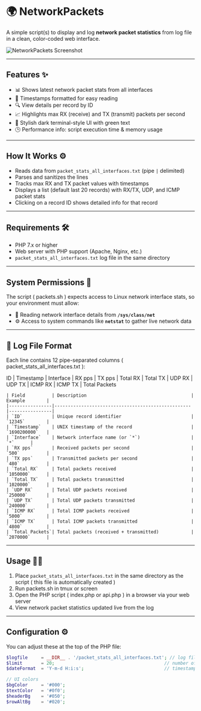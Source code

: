 # 🌍 NetworkPackets

A simple script(s) to display and log **network packet statistics** from log file in a clean, color-coded web interface.

![NetworkPackets Screenshot](https://i.imgur.com/SMZ4q3H.png)

---

## Features ✨

- 📊 Shows latest network packet stats from all interfaces  
- 📅 Timestamps formatted for easy reading  
- 🔍 View details per record by ID  
- 📈 Highlights max RX (receive) and TX (transmit) packets per second  
- 🎨 Stylish dark terminal-style UI with green text  
- 🕒 Performance info: script execution time & memory usage  

---

## How It Works ⚙️

- Reads data from `packet_stats_all_interfaces.txt` (pipe `|` delimited)  
- Parses and sanitizes the lines  
- Tracks max RX and TX packet values with timestamps  
- Displays a list (default last 20 records) with RX/TX, UDP, and ICMP packet stats  
- Clicking on a record ID shows detailed info for that record  

---

## Requirements 🛠️

- PHP 7.x or higher  
- Web server with PHP support (Apache, Nginx, etc.)  
- `packet_stats_all_interfaces.txt` log file in the same directory  

---

## System Permissions 🔐

The script ( packets.sh ) expects access to Linux network interface stats, so your environment must allow:

  - 📂 Reading network interface details from **`/sys/class/net`**  
  - ⚙️ Access to system commands like **`netstat`** to gather live network data  

---

## 📄 Log File Format

Each line contains 12 pipe-separated columns ( packet_stats_all_interfaces.txt ):

ID | Timestamp | Interface | RX pps | TX pps | Total RX | Total TX | UDP RX | UDP TX | ICMP RX | ICMP TX | Total Packets

```
| Field          | Description                                       | Example        |
|----------------|---------------------------------------------------|----------------|
| `ID`           | Unique record identifier                          | `12345`        |
| `Timestamp`    | UNIX timestamp of the record                      | `1690200000`   |
| `Interface`    | Network interface name (or `*`)                   |       `*`      |
| `RX pps`       | Received packets per second                       | `500`          |
| `TX pps`       | Transmitted packets per second                    | `480`          |
| `Total RX`     | Total packets received                            | `1050000`      |
| `Total TX`     | Total packets transmitted                         | `1020000`      |
| `UDP RX`       | Total UDP packets received                        | `250000`       |
| `UDP TX`       | Total UDP packets transmitted                     | `240000`       |
| `ICMP RX`      | Total ICMP packets received                       | `5000`         |
| `ICMP TX`      | Total ICMP packets transmitted                    | `4800`         |
| `Total Packets`| Total packets (received + transmitted)            | `2070000`      |
```

---

## Usage 🏃‍♂️

1. Place `packet_stats_all_interfaces.txt` in the same directory as the script ( this file is automatically created )
2. Run packets.sh in tmux or screen
3. Open the PHP script ( index.php or api.php ) in a browser via your web server  
4. View network packet statistics updated live from the log

---

## Configuration ⚙️

You can adjust these at the top of the PHP file:

```php
$logfile     = __DIR__ . '/packet_stats_all_interfaces.txt'; // log file path
$limit       = 20;                                         // number of recent records to display
$dateFormat  = 'Y-m-d H:i:s';                              // timestamp format

// UI colors
$bgColor     = '#000';
$textColor   = '#0f0';
$headerBg    = '#050';
$rowAltBg    = '#020';
```
